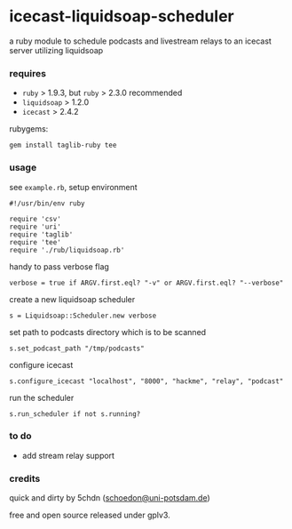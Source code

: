 # icecast-liquidsoap-scheduler
a ruby module to schedule podcasts and livestream relays to an icecast server utilizing liquidsoap

### requires

- `ruby` > 1.9.3, but `ruby` > 2.3.0 recommended
- `liquidsoap` > 1.2.0
- `icecast` > 2.4.2

rubygems:

    gem install taglib-ruby tee

### usage

see `example.rb`, setup environment

    #!/usr/bin/env ruby

    require 'csv'
    require 'uri'
    require 'taglib'
    require 'tee'
    require './rub/liquidsoap.rb'

handy to pass verbose flag

    verbose = true if ARGV.first.eql? "-v" or ARGV.first.eql? "--verbose"

create a new liquidsoap scheduler

    s = Liquidsoap::Scheduler.new verbose

set path to podcasts directory which is to be scanned

    s.set_podcast_path "/tmp/podcasts"

configure icecast

    s.configure_icecast "localhost", "8000", "hackme", "relay", "podcast"

run the scheduler

    s.run_scheduler if not s.running?

### to do

- add stream relay support

### credits

quick and dirty by 5chdn (schoedon@uni-potsdam.de)

free and open source released under gplv3.
